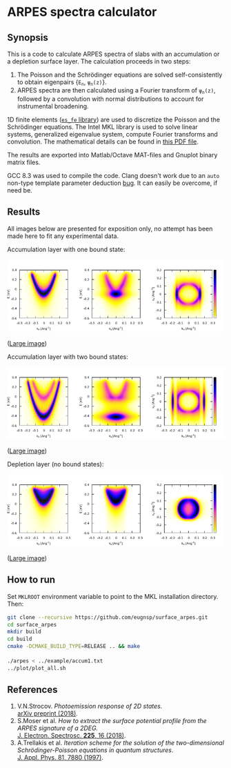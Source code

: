 # ARPES spectra calculator

## Synopsis

This is a code to calculate ARPES spectra of slabs with an accumulation
or a depletion surface layer. The calculation proceeds in two steps:

1. The Poisson and the Schr&ouml;dinger equations are solved self-consistently
to obtain eigenpairs {<code>E<sub>n</sub></code>, <code>&psi;<sub>n</sub>(z)</code>}.
2. ARPES spectra are then calculated using a Fourier transform of
<code>&psi;<sub>n</sub>(z)</code>, followed by a convolution with normal
distributions to account for instrumental broadening.

1D finite elements ([`es_fe` library](https://github.com/eugnsp/es_fe))
are used to discretize the Poisson and the Schr&ouml;dinger equations.
The Intel MKL library is used to solve linear systems, generalized eigenvalue
system, compute Fourier transforms and convolution. The mathematical details
can be found in [this PDF file](doc/model.pdf).

The results are exported into Matlab/Octave MAT-files and Gnuplot binary
matrix files.

GCC 8.3 was used to compile the code. Clang doesn't work due to an `auto`
non-type template parameter deduction [bug](https://stackoverflow.com/questions/56125811/auto-non-type-template-parameter-ambiguous-partial-specializations-in-clang).
It can easily be overcome, if need be.

## Results

All images below are presented for exposition only, no attempt has been
made here to fit any experimental data.

Accumulation layer with one bound state:

![Accumulation layer with one bound state](example/accum1_sm.png)

([Large image](example/accum1.png))

Accumulation layer with two bound states:

![Accumulation layer with two bound states](example/accum2_sm.png)

([Large image](example/accum2.png))

Depletion layer (no bound states):

![Depletion layer](example/depl_sm.png)

([Large image](example/depl.png))

## How to run

Set `MKLROOT` environment variable to point to the MKL installation directory.
Then:

```sh
git clone --recursive https://github.com/eugnsp/surface_arpes.git
cd surface_arpes
mkdir build
cd build
cmake -DCMAKE_BUILD_TYPE=RELEASE .. && make

./arpes < ../example/accum1.txt
../plot/plot_all.sh
```

## References

1. V.N.Strocov. *Photoemission response of 2D states.*\
[arXiv preprint (2018)](https://arxiv.org/abs/1801.07505).
2. S.Moser et al. *How to extract the surface potential profile
from the ARPES signature of a 2DEG.*\
[J. Electron. Spectrosc. **225**, 16 (2018)](https://doi.org/10.1016/j.elspec.2018.01.008).
3. A.Trellakis et al. *Iteration scheme for the solution of the
two-dimensional Schr&ouml;dinger-Poisson equations in quantum
structures*.\
[J. Appl. Phys. 81, 7880 (1997)](https://doi.org/10.1063/1.365396).
